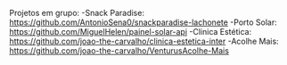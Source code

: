 Projetos em grupo:
-Snack Paradise: https://github.com/AntonioSena0/snackparadise-lachonete
-Porto Solar: https://github.com/MiguelHelen/painel-solar-api
-Clinica Estética: https://github.com/joao-the-carvalho/clinica-estetica-inter
-Acolhe Mais: https://github.com/joao-the-carvalho/VenturusAcolhe-Mais
